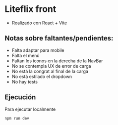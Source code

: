 # Liteflix front

- Realizado con React + Vite

## Notas sobre faltantes/pendientes:

- Falta adaptar para mobile
- Falta el menú
- Faltan los íconos en la derecha de la NavBar
- No se contempla UX de error de carga
- No está la congrat al final de la carga
- No está estilado el dropdown
- No hay tests

## Ejecución

Para ejecutar localmente

```bash
npm run dev
```
